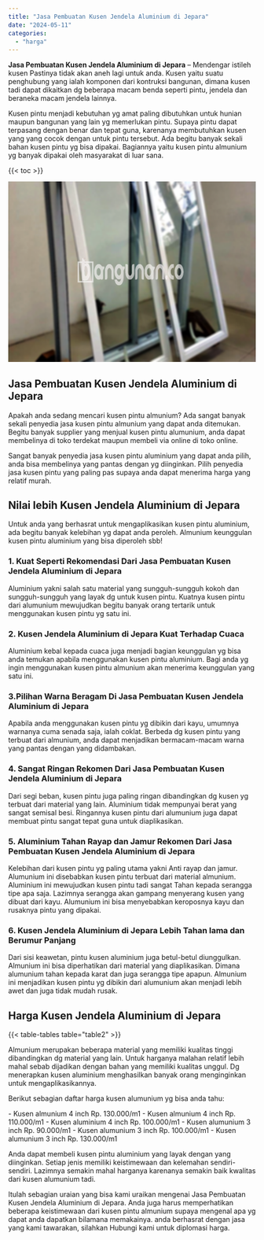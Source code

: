 ```yaml
---
title: "Jasa Pembuatan Kusen Jendela Aluminium di Jepara"
date: "2024-05-11"
categories: 
  - "harga"
---
```


**Jasa Pembuatan Kusen Jendela Aluminium di Jepara** – Mendengar istileh kusen Pastinya tidak akan aneh lagi untuk anda. Kusen yaitu suatu penghubung yang ialah komponen dari kontruksi bangunan, dimana kusen tadi dapat dikaitkan dg beberapa macam benda seperti pintu, jendela dan beraneka macam jendela lainnya.

Kusen pintu menjadi kebutuhan yg amat paling dibutuhkan untuk hunian maupun bangunan yang lain yg memerlukan pintu. Supaya pintu dapat terpasang dengan benar dan tepat guna, karenanya membutuhkan kusen yang yang cocok dengan untuk pintu tersebut. Ada begitu banyak sekali bahan kusen pintu yg bisa dipakai. Bagiannya yaitu kusen pintu almunium yg banyak dipakai oleh masyarakat di luar sana.

{{< toc >}}

![Jasa Pembuatan Kusen Jendela Aluminium di Jepara](/images/harga-kusen-jendela-alumunium-22.png)

## Jasa Pembuatan Kusen Jendela Aluminium di Jepara

Apakah anda sedang mencari kusen pintu almunium? Ada sangat banyak sekali penyedia jasa kusen pintu almunium yang dapat anda ditemukan. Begitu banyak supplier yang menjual kusen pintu alumunium, anda dapat membelinya di toko terdekat maupun membeli via online di toko online.

Sangat banyak penyedia jasa kusen pintu aluminium yang dapat anda pilih, anda bisa membelinya yang pantas dengan yg diinginkan. Pilih penyedia jasa kusen pintu yang paling pas supaya anda dapat menerima harga yang relatif murah.

## Nilai lebih Kusen Jendela Aluminium di Jepara

Untuk anda yang berhasrat untuk mengaplikasikan kusen pintu aluminium, ada begitu banyak kelebihan yg dapat anda peroleh. Almunium keunggulan kusen pintu aluminium yang bisa diperoleh sbb!

### 1\. Kuat Seperti Rekomendasi Dari Jasa Pembuatan Kusen Jendela Aluminium di Jepara

Aluminium yakni salah satu material yang sungguh-sungguh kokoh dan sungguh-sungguh yang layak dg untuk kusen pintu. Kuatnya kusen pintu dari alumunium mewujudkan begitu banyak orang tertarik untuk menggunakan kusen pintu yg satu ini.

### 2\. Kusen Jendela Aluminium di Jepara Kuat Terhadap Cuaca

Aluminium kebal kepada cuaca juga menjadi bagian keunggulan yg bisa anda temukan apabila menggunakan kusen pintu aluminium. Bagi anda yg ingin menggunakan kusen pintu almunium akan menerima keunggulan yang satu ini.

### 3.Pilihan Warna Beragam Di Jasa Pembuatan Kusen Jendela Aluminium di Jepara

Apabila anda menggunakan kusen pintu yg dibikin dari kayu, umumnya warnanya cuma senada saja, ialah coklat. Berbeda dg kusen pintu yang terbuat dari almunium, anda dapat menjadikan bermacam-macam warna yang pantas dengan yang didambakan.

### 4\. Sangat Ringan Rekomen Dari Jasa Pembuatan Kusen Jendela Aluminium di Jepara

Dari segi beban, kusen pintu juga paling ringan dibandingkan dg kusen yg terbuat dari material yang lain. Aluminium tidak mempunyai berat yang sangat semisal besi. Ringannya kusen pintu dari alumunium juga dapat membuat pintu sangat tepat guna untuk diaplikasikan.

### 5\. Aluminium Tahan Rayap dan Jamur Rekomen Dari Jasa Pembuatan Kusen Jendela Aluminium di Jepara

Kelebihan dari kusen pintu yg paling utama yakni Anti rayap dan jamur. Alumunium ini disebabkan kusen pintu terbuat dari material almunium. Aluminium ini mewujudkan kusen pintu tadi sangat Tahan kepada serangga tipe apa saja. Lazimnya serangga akan gampang menyerang kusen yang dibuat dari kayu. Alumunium ini bisa menyebabkan keroposnya kayu dan rusaknya pintu yang dipakai.

### 6\. Kusen Jendela Aluminium di Jepara Lebih Tahan lama dan Berumur Panjang

Dari sisi keawetan, pintu kusen aluminium juga betul-betul diunggulkan. Almunium ini bisa diperhatikan dari material yang diaplikasikan. Dimana alumunium tahan kepada karat dan juga serangga tipe apapun. Almunium ini menjadikan kusen pintu yg dibikin dari alumunium akan menjadi lebih awet dan juga tidak mudah rusak.

## Harga Kusen Jendela Aluminium di Jepara

{{< table-tables table="table2" >}}

Almunium merupakan beberapa material yang memiliki kualitas tinggi dibandingkan dg material yang lain. Untuk harganya malahan relatif lebih mahal sebab dijadikan dengan bahan yang memiliki kualitas unggul. Dg menerapkan kusen aluminium menghasilkan banyak orang menginginkan untuk mengaplikasikannya.

Berikut sebagian daftar harga kusen alumunium yg bisa anda tahu:

\- Kusen almunium 4 inch Rp. 130.000/m1 - Kusen almunium 4 inch Rp. 110.000/m1 - Kusen aluminium 4 inch Rp. 100.000/m1 - Kusen alumunium 3 inch Rp. 90.000/m1 - Kusen alumunium 3 inch Rp. 100.000/m1 - Kusen alumunium 3 inch Rp. 130.000/m1

Anda dapat membeli kusen pintu aluminium yang layak dengan yang diinginkan. Setiap jenis memiliki keistimewaan dan kelemahan sendiri-sendiri. Lazimnya semakin mahal harganya karenanya semakin baik kwalitas dari kusen alumunium tadi.

Itulah sebagian uraian yang bisa kami uraikan mengenai Jasa Pembuatan Kusen Jendela Aluminium di Jepara. Anda juga harus memperhatikan beberapa keistimewaan dari kusen pintu almunium supaya mengenal apa yg dapat anda dapatkan bilamana memakainya. anda berhasrat dengan jasa yang kami tawarakan, silahkan Hubungi kami untuk diplomasi harga.
